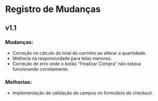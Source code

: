 # Registro de Mudanças

## v1.1
### Mudanças:
- Correção no cálculo do total do carrinho ao alterar a quantidade.
- Melhoria na responsividade para telas menores.
- Correção de erro onde o botão "Finalizar Compra" não estava funcionando corretamente.

### Melhorias:
- Implementação de validação de campos no formulário de checkout.